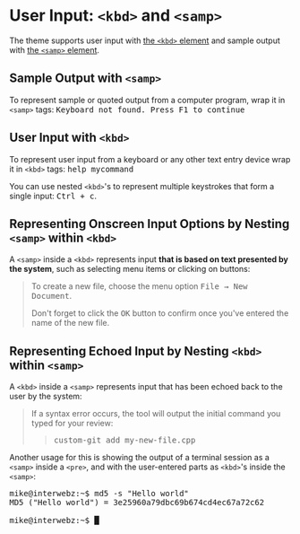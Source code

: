 User Input: `<kbd>` and `<samp>`
================================

The theme supports user input with [the `<kbd>` element](https://developer.mozilla.org/en-US/docs/Web/HTML/Element/kbd)
and sample output with [the `<samp>` element](https://developer.mozilla.org/en-US/docs/Web/HTML/Element/samp).

Sample Output with `<samp>`
---------------------------

To represent sample or quoted output from a computer program, wrap it in
`<samp>` tags: <samp>Keyboard not found. Press F1 to continue</samp>

User Input with `<kbd>`
-----------------------

To represent user input from a keyboard or any other text entry device wrap it
in `<kbd>` tags: <kbd>help mycommand</kbd>

You can use nested `<kbd>`'s to represent multiple keystrokes that form a
single input: <kbd><kbd>Ctrl</kbd> + <kbd>c</kbd></kbd>.

Representing Onscreen Input Options by Nesting `<samp>` within `<kbd>`
----------------------------------------------------------------------

A `<samp>` inside a `<kbd>` represents input **that is based on text presented
by the system**, such as selecting menu items or clicking on buttons:

> To create a new file, choose the menu option
> <kbd><kbd><samp>File</samp></kbd> &rarr; <kbd><samp>New Document</samp></kbd></kbd>.
>
> Don't forget to click the <kbd><samp>OK</samp></kbd> button
> to confirm once you've entered the name of the new file.

Representing Echoed Input by Nesting `<kbd>` within `<samp>`
------------------------------------------------------------

A `<kbd>` inside a `<samp>` represents input that has been echoed back to the
user by the system:

> If a syntax error occurs, the tool will output the initial
> command you typed for your review:
> > <samp><kbd>custom-git add my-new-file.cpp</kbd></samp>

Another usage for this is showing the output of a terminal session as a
`<samp>` inside a `<pre>`, and with the user-entered parts as `<kbd>`'s inside
the `<samp>`:

<pre><samp>mike@interwebz:~$ <kbd>md5 -s "Hello world"</kbd>
MD5 ("Hello world") = 3e25960a79dbc69b674cd4ec67a72c62

mike@interwebz:~$ █</samp></pre>
